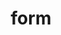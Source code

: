 ---
title: "form"
layout: cache
categories: [package, develop-2025-02-09]
meta: {"versions": ["4.3.1"], "compilers": ["gcc@=11.4.0"], "oss": ["ubuntu22.04"], "platforms": ["linux"], "targets": ["x86_64_v3"], "stacks": ["hep", "root"], "num_specs": 1, "num_specs_by_stack": {"hep": 1, "root": 1}}
spec_details: [{"hash": "r2bdsdq73mdmzy46kuph4adji4ctynwe", "compiler": "gcc@=11.4.0", "versions": ["4.3.1"], "os": "ubuntu22.04", "platform": "linux", "target": "x86_64_v3", "variants": ["build_system=autotools", "+gmp", "~parform", "+scalar", "+threaded", "+zlib"], "stacks": ["hep", "root"], "size": "-", "tarball": "https://binaries.spack.io/develop-2025-02-09/build_cache/linux-ubuntu22.04-x86_64_v3/gcc-11.4.0/form-4.3.1/linux-ubuntu22.04-x86_64_v3-gcc-11.4.0-form-4.3.1-r2bdsdq73mdmzy46kuph4adji4ctynwe.spack"}]
---